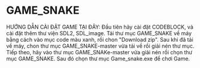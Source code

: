 # GAME_SNAKE
HƯỚNG DẪN CÀI ĐẶT GAME TẠI ĐÂY:
Đầu tiên hãy cài đặt CODEBLOCK, và cài đặt thêm thư viện SDL2, SDL_image.
Tải thư mục GAME_SNAKE về máy bằng cách vào mục code màu xanh, rồi chon "Download zip".
Sau khi đã tải về máy, chon thư mục GAME_SNAKE-master vừa tải về rồi giải nén thư mục.
Tiếp theo, hãy vào thư mục GAME_SNAKe-master vửa giải nén rồi chọn thư mục GAME_SNAKE. Sau đó chọn thư mục Game_snake.exe để chơi Game.
